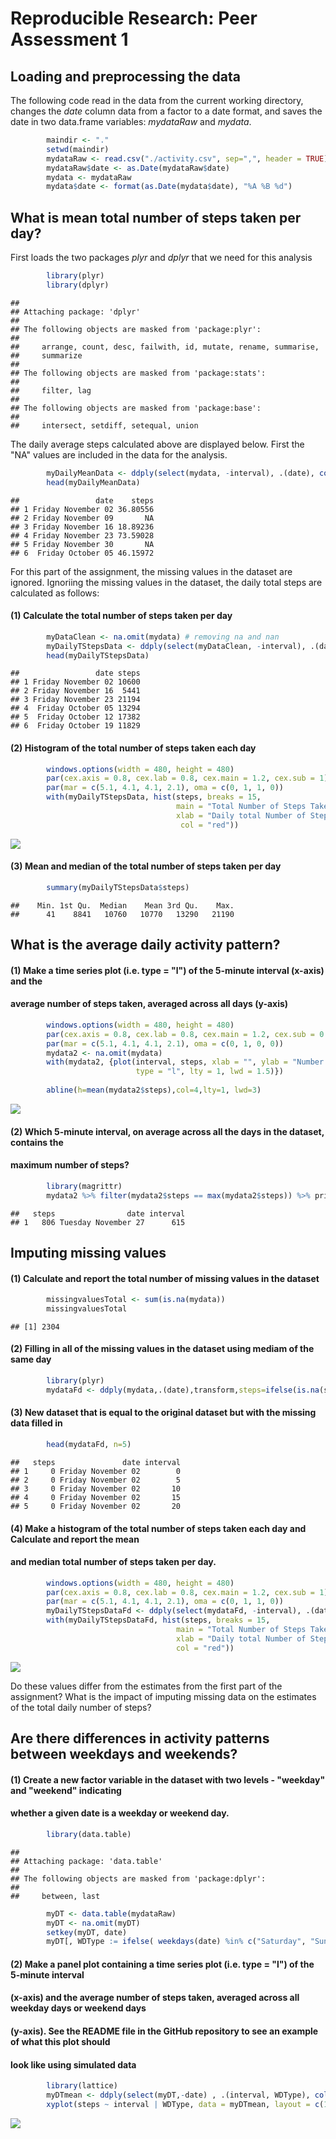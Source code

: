 # Reproducible Research: Peer Assessment 1


## Loading and preprocessing the data

The following code read in the data from the current working directory, changes the 
*date* column data from a factor to a date format, and saves the date in two data.frame
variables: *mydataRaw* and *mydata*.


```r
        maindir <- "."
        setwd(maindir)
        mydataRaw <- read.csv("./activity.csv", sep=",", header = TRUE)
        mydataRaw$date <- as.Date(mydataRaw$date)
        mydata <- mydataRaw
        mydata$date <- format(as.Date(mydata$date), "%A %B %d")
```

## What is mean total number of steps taken per day?
First loads the two packages *plyr* and *dplyr* that we need for this analysis


```r
        library(plyr)
        library(dplyr)
```

```
## 
## Attaching package: 'dplyr'
## 
## The following objects are masked from 'package:plyr':
## 
##     arrange, count, desc, failwith, id, mutate, rename, summarise,
##     summarize
## 
## The following objects are masked from 'package:stats':
## 
##     filter, lag
## 
## The following objects are masked from 'package:base':
## 
##     intersect, setdiff, setequal, union
```

The daily average steps calculated above are displayed below. First the "NA" values 
are included in the data for the analysis.


```r
        myDailyMeanData <- ddply(select(mydata, -interval), .(date), colwise(mean))
        head(myDailyMeanData)
```

```
##                 date    steps
## 1 Friday November 02 36.80556
## 2 Friday November 09       NA
## 3 Friday November 16 18.89236
## 4 Friday November 23 73.59028
## 5 Friday November 30       NA
## 6  Friday October 05 46.15972
```


For this part of the assignment, the missing values in the dataset are ignored. Ignoriing the missing values in the dataset, the daily total steps are calculated as follows:

#### (1) Calculate the total number of steps taken per day


```r
        myDataClean <- na.omit(mydata) # removing na and nan  
        myDailyTStepsData <- ddply(select(myDataClean, -interval), .(date), colwise(sum))         
        head(myDailyTStepsData)
```

```
##                 date steps
## 1 Friday November 02 10600
## 2 Friday November 16  5441
## 3 Friday November 23 21194
## 4  Friday October 05 13294
## 5  Friday October 12 17382
## 6  Friday October 19 11829
```

#### (2) Histogram of the total number of steps taken each day


```r
        windows.options(width = 480, height = 480)
        par(cex.axis = 0.8, cex.lab = 0.8, cex.main = 1.2, cex.sub = 1)
        par(mar = c(5.1, 4.1, 4.1, 2.1), oma = c(0, 1, 1, 0))
        with(myDailyTStepsData, hist(steps, breaks = 15,
                                     main = "Total Number of Steps Taken Each Day", 
                                     xlab = "Daily total Number of Steps(-)", 
                                      col = "red"))
```

![](PA1_template_files/figure-html/unnamed-chunk-5-1.png) 

#### (3) Mean and median of the total number of steps taken per day
        

```r
        summary(myDailyTStepsData$steps)
```

```
##    Min. 1st Qu.  Median    Mean 3rd Qu.    Max. 
##      41    8841   10760   10770   13290   21190
```

  
## What is the average daily activity pattern?

#### (1) Make a time series plot (i.e. type = "l") of the 5-minute interval (x-axis) and the 
####     average number of steps taken, averaged across all days (y-axis)
        

```r
        windows.options(width = 480, height = 480)
        par(cex.axis = 0.8, cex.lab = 0.8, cex.main = 1.2, cex.sub = 0.8)
        par(mar = c(5.1, 4.1, 4.1, 2.1), oma = c(0, 1, 0, 0))
        mydata2 <- na.omit(mydata)
        with(mydata2, {plot(interval, steps, xlab = "", ylab = "Number of Steps (-)",  
                            type = "l", lty = 1, lwd = 1.5)})
        
        abline(h=mean(mydata2$steps),col=4,lty=1, lwd=3)
```

![](PA1_template_files/figure-html/unnamed-chunk-7-1.png) 

#### (2) Which 5-minute interval, on average across all the days in the dataset, contains the 
####     maximum number of steps?

```r
        library(magrittr)
        mydata2 %>% filter(mydata2$steps == max(mydata2$steps)) %>% print
```

```
##   steps                date interval
## 1   806 Tuesday November 27      615
```



## Imputing missing values

#### (1) Calculate and report the total number of missing values in the dataset


```r
        missingvaluesTotal <- sum(is.na(mydata))
        missingvaluesTotal
```

```
## [1] 2304
```


#### (2) Filling in all of the missing values in the dataset using mediam of the same day


```r
        library(plyr)
        mydataFd <- ddply(mydata,.(date),transform,steps=ifelse(is.na(steps),median(steps,na.rm=TRUE),steps))
```

#### (3) New dataset that is equal to the original dataset but with the missing data filled in 

```r
        head(mydataFd, n=5)
```

```
##   steps               date interval
## 1     0 Friday November 02        0
## 2     0 Friday November 02        5
## 3     0 Friday November 02       10
## 4     0 Friday November 02       15
## 5     0 Friday November 02       20
```
  
#### (4) Make a histogram of the total number of steps taken each day and Calculate and report the mean 
####     and median total number of steps taken per day. 


```r
        windows.options(width = 480, height = 480)
        par(cex.axis = 0.8, cex.lab = 0.8, cex.main = 1.2, cex.sub = 1)
        par(mar = c(5.1, 4.1, 4.1, 2.1), oma = c(0, 1, 1, 0))
        myDailyTStepsDataFd <- ddply(select(mydataFd, -interval), .(date), colwise(sum))
        with(myDailyTStepsDataFd, hist(steps, breaks = 15,
                                     main = "Total Number of Steps Taken Each Day", 
                                     xlab = "Daily total Number of Steps(-)", 
                                     col = "red"))
```

![](PA1_template_files/figure-html/unnamed-chunk-13-1.png) 


Do these values differ from the estimates from the first part of the assignment? 
What is the impact of imputing missing data on the estimates of the total daily number of steps?  
  
## Are there differences in activity patterns between weekdays and weekends?


#### (1) Create a new factor variable in the dataset with two levels - "weekday" and "weekend" indicating
####     whether a given date is a weekday or weekend day.


```r
        library(data.table)
```

```
## 
## Attaching package: 'data.table'
## 
## The following objects are masked from 'package:dplyr':
## 
##     between, last
```

```r
        myDT <- data.table(mydataRaw)
        myDT <- na.omit(myDT)
        setkey(myDT, date)
        myDT[, WDType := ifelse( weekdays(date) %in% c("Saturday", "Sunday"), "weekday", "weekend"), by=date]
```

#### (2) Make a panel plot containing a time series plot (i.e. type = "l") of the 5-minute interval 
####     (x-axis) and the average number of steps taken, averaged across all weekday days or weekend days
####     (y-axis). See the README file in the GitHub repository to see an example of what this plot should
####     look like using simulated data
        

```r
        library(lattice)
        myDTmean <- ddply(select(myDT,-date) , .(interval, WDType), colwise(mean))
        xyplot(steps ~ interval | WDType, data = myDTmean, layout = c(1, 2), type='l', col='blue')
```

![](PA1_template_files/figure-html/unnamed-chunk-15-1.png) 

